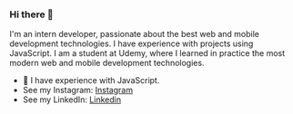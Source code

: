 ### Hi there 👋

I'm an intern developer, passionate about the best web and mobile development technologies. I have experience with projects using JavaScript. I am a student at Udemy, where I learned in practice the most modern web and mobile development technologies.

- 🌱 I have experience with JavaScript.
- See my Instagram: [Instagram](https://www.instagram.com/soufcon/)
- See my LinkedIn: [Linkedin](https://www.linkedin.com/in/jean-gabriel-9b9924203/)


<div align="center" >
</div>







<!--
*** is a ✨ _special_ ✨ repository because its `README.md` (this file) appears on your GitHub profile.

Here are some ideas to get you started:

- 🔭 I’m currently working on ...
- 🌱 I’m currently learning ...
- 👯 I’m looking to collaborate on ...
- 🤔 I’m looking for help with ...
- 💬 Ask me about ...
- 📫 How to reach me: ...
- 😄 Pronouns: ...
- ⚡ Fun fact: ...
-->

